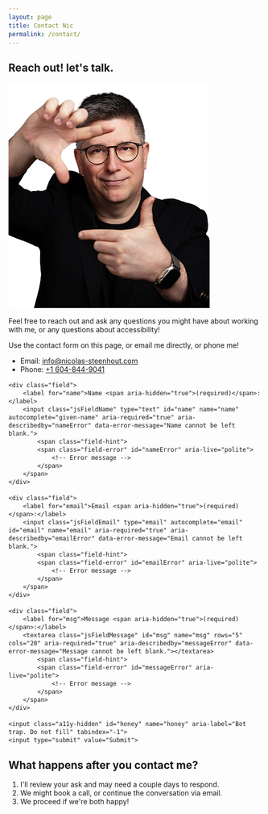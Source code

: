 ```yaml
---
layout: page
title: Contact Nic
permalink: /contact/
---
```


## Reach out! let's talk.
<div class="grid-reflow">
    <div>
    <p><img src="/img/nicolas-steenhout-frame.png" alt="Head and shoulder portrait of Nic Steenhout holding his hands in front of his face, forming a lose frame."></p>
   

<p>Feel free to reach out and ask any questions you might have about working with me, or any questions about accessibility!</p>

<p>Use the contact form on this page, or email me directly, or phone me!</p>
<ul>
    <li>Email: <a href="mailto:info@nicolas-steenhout.com">info@nicolas-steenhout.com</a></li>
    <li>Phone: <a href="tel:+16048449041">+1 604-844-9041</a></li>
    </ul>
</div>
  <div>
   
<form class="jsForm" action="https://usebasin.com/f/e143f1ebdb1a" method="POST" novalidate>

	<div class="field">
		<label for="name">Name <span aria-hidden="true">(required)</span>:</label>
		<input class="jsFieldName" type="text" id="name" name="name" autocomplete="given-name" aria-required="true" aria-describedby="nameError" data-error-message="Name cannot be left blank.">
			<span class="field-hint">
			<span class="field-error" id="nameError" aria-live="polite">
				<!-- Error message -->
			</span>
		</span>
	</div>

	<div class="field">
		<label for="email">Email <span aria-hidden="true">(required)</span>:</label>
		<input class="jsFieldEmail" type="email" autocomplete="email" id="email" name="email" aria-required="true" aria-describedby="emailError" data-error-message="Email cannot be left blank.">
			<span class="field-hint">
			<span class="field-error" id="emailError" aria-live="polite">
				<!-- Error message -->
			</span>
		</span>
	</div>

	<div class="field">
		<label for="msg">Message <span aria-hidden="true">(required)</span>:</label>
		<textarea class="jsFieldMessage" id="msg" name="msg" rows="5" cols="20" aria-required="true" aria-describedby="messageError" data-error-message="Message cannot be left blank."></textarea>
			<span class="field-hint">
			<span class="field-error" id="messageError" aria-live="polite">
				<!-- Error message -->
			</span>
		</span>
	</div>

	<input class="a11y-hidden" id="honey" name="honey" aria-label="Bot trap. Do not fill" tabindex="-1">
	<input type="submit" value="Submit">
</form>
  </div>
</div>



## What happens after you contact me?

1. I'll review your ask and may need a couple days to respond.
2. We might book a call, or continue the conversation via email.
3. We proceed if we're both happy!

